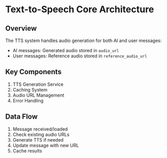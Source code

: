 # Text-to-Speech Core Architecture

## Overview
The TTS system handles audio generation for both AI and user messages:
- AI messages: Generated audio stored in `audio_url`
- User messages: Reference audio stored in `reference_audio_url`

## Key Components
1. TTS Generation Service
2. Caching System
3. Audio URL Management
4. Error Handling

## Data Flow
1. Message received/loaded
2. Check existing audio URLs
3. Generate TTS if needed
4. Update message with new URL
5. Cache results